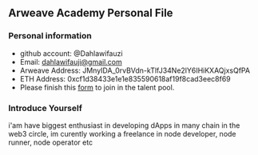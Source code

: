 ## Arweave Academy Personal File

### Personal information

- github account: @Dahlawifauzi
- Email: dahlawifauji@gmail.com
- Arweave Address: JMnyIDA_0rvBVdn-kTlfJ34Ne2lY6IHiKXAQjxsQfPA
- ETH Address: 0xcf1d38433e1e1e835590618af19f8cad3eec8f69
- Please finish this [form](https://docs.google.com/forms/d/e/1FAIpQLSfWA5fIIcBgmRppm3jNz5vmf9Mai_QMVil-2pO4r7YKn_Zhtw/viewform?usp=sf_link) to join in the talent pool.

### Introduce Yourself
 i'am have biggest enthusiast in developing dApps in many chain in the web3 circle, im curently working a freelance in node developer, node runner, node operator etc